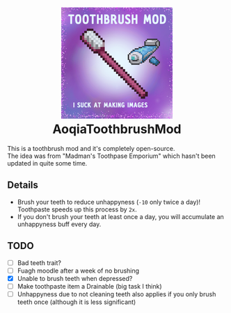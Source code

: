 <h1 align="center">
  <img src="./poster.png">
  <br>
  AoqiaToothbrushMod
</h1>

This is a toothbrush mod and it's completely open-source.<br>
The idea was from "Madman's Toothpase Emporium" which hasn't been updated in quite some time.

## Details

- Brush your teeth to reduce unhappyness (`-10` only twice a day)! Toothpaste speeds up this process by `2x`.
- If you don't brush your teeth at least once a day, you will accumulate an unhappyness buff every day.

## TODO

-   [ ] Bad teeth trait?
-   [ ] Fuagh moodle after a week of no brushing
-   [x] Unable to brush teeth when depressed?
-   [ ] Make toothpaste item a Drainable (big task I think)
-   [ ] Unhappyness due to not cleaning teeth also applies if you only brush teeth once (although it is less significant)
